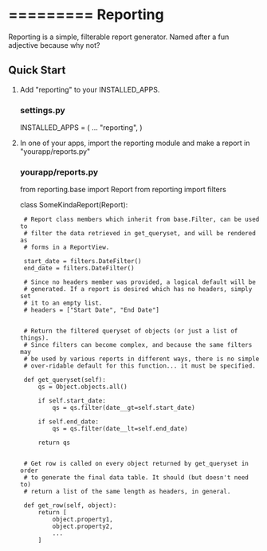 =========
Reporting
=========

Reporting is a simple, filterable report generator.
Named after a fun adjective because why not?


Quick Start
-----------

1. Add "reporting" to your INSTALLED\_APPS.
    
    ### settings.py

    INSTALLED_APPS = (
        ...
        "reporting",
    )

2. In one of your apps, import the reporting module and make a report in "yourapp/reports.py"

    ### yourapp/reports.py

    from reporting.base import Report
    from reporting import filters

    class SomeKindaReport(Report):
        
        # Report class members which inherit from base.Filter, can be used to
        # filter the data retrieved in get_queryset, and will be rendered as
        # forms in a ReportView.

        start_date = filters.DateFilter()
        end_date = filters.DateFilter()

        # Since no headers member was provided, a logical default will be
        # generated. If a report is desired which has no headers, simply set
        # it to an empty list.
        # headers = ["Start Date", "End Date"]


        # Return the filtered queryset of objects (or just a list of things).
        # Since filters can become complex, and because the same filters may
        # be used by various reports in different ways, there is no simple
        # over-ridable default for this function... it must be specified.

        def get_queryset(self):
            qs = Object.objects.all()

            if self.start_date:
                qs = qs.filter(date__gt=self.start_date)

            if self.end_date:
                qs = qs.filter(date__lt=self.end_date)

            return qs


        # Get row is called on every object returned by get_queryset in order
        # to generate the final data table. It should (but doesn't need to)
        # return a list of the same length as headers, in general.

        def get_row(self, object):
            return [
                object.property1,
                object.property2,
                ...
            ]
